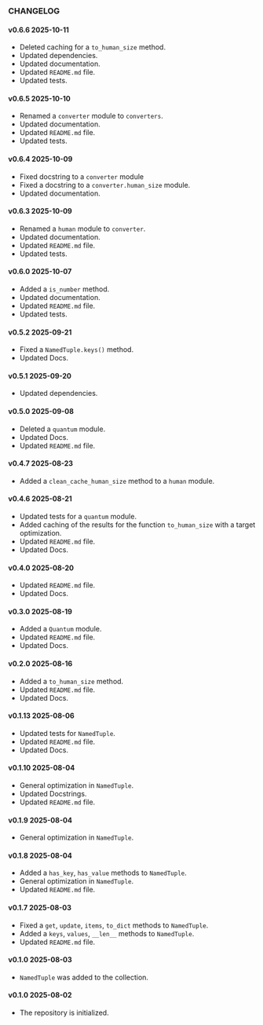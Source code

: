 ### CHANGELOG

#### v0.6.6 2025-10-11

- Deleted caching for a `to_human_size` method.
- Updated dependencies.
- Updated documentation.
- Updated `README.md` file.
- Updated tests.

#### v0.6.5 2025-10-10

- Renamed a `converter` module to `converters`.
- Updated documentation.
- Updated `README.md` file.
- Updated tests.

#### v0.6.4 2025-10-09

- Fixed docstring to a `converter` module
- Fixed a docstring to a `converter.human_size` module.
- Updated documentation.

#### v0.6.3 2025-10-09

- Renamed a `human` module to `converter`.
- Updated documentation.
- Updated `README.md` file.
- Updated tests.

#### v0.6.0 2025-10-07

- Added a `is_number` method.
- Updated documentation.
- Updated `README.md` file.
- Updated tests.

#### v0.5.2 2025-09-21

- Fixed a `NamedTuple.keys()` method.
- Updated Docs.

#### v0.5.1 2025-09-20

- Updated dependencies.

#### v0.5.0 2025-09-08

- Deleted a `quantum` module.
- Updated Docs.
- Updated `README.md` file.

#### v0.4.7 2025-08-23

- Added a `clean_cache_human_size` method to a `human` module.

#### v0.4.6 2025-08-21

- Updated tests for a `quantum` module.
- Added caching of the results for the function `to_human_size` with a target optimization.
- Updated `README.md` file.
- Updated Docs.

#### v0.4.0 2025-08-20

- Updated `README.md` file.
- Updated Docs.

#### v0.3.0 2025-08-19

- Added a `Quantum` module.
- Updated `README.md` file.
- Updated Docs.

#### v0.2.0 2025-08-16

- Added a `to_human_size` method.
- Updated `README.md` file.
- Updated Docs.

#### v0.1.13 2025-08-06

- Updated tests for `NamedTuple`.
- Updated `README.md` file.
- Updated Docs.

#### v0.1.10 2025-08-04

- General optimization in `NamedTuple`.
- Updated Docstrings.
- Updated `README.md` file.

#### v0.1.9 2025-08-04

- General optimization in `NamedTuple`.

#### v0.1.8 2025-08-04

- Added a `has_key`, `has_value` methods to `NamedTuple`.
- General optimization in `NamedTuple`.
- Updated `README.md` file.

#### v0.1.7 2025-08-03

- Fixed a `get`, `update`, `items`, `to_dict` methods to `NamedTuple`.
- Added a `keys`, `values`, `__len__` methods to `NamedTuple`.
- Updated `README.md` file.

#### v0.1.0 2025-08-03

- `NamedTuple` was added to the collection.

#### v0.1.0 2025-08-02

- The repository is initialized.

